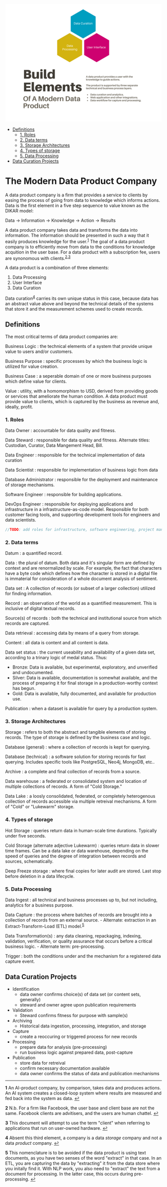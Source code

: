 
<!-- <link rel="stylesheet" type="text/css" media="all" href="custom-style.css" /> -->

<link rel="stylesheet" media="screen" href="https://fontlibrary.org//face/aileron" type="text/css"/>

![Data Product Elements](img/data_product.svg)

<!-- TOC -->
- [Definitions](#definitions)
    - [1. Roles](#1-roles)
    - [2. Data terms](#2-data-terms)
    - [3. Storage Architectures](#3-storage-architectures)
    - [4. Types of storage](#4-types-of-storage)
    - [5. Data Processing](#5-data-processing)
- [Data Curation Projects](#data-curation-projects)
<!-- /TOC -->

# The Modern Data Product Company

A data product company is a firm that provides a service to clients by easing the process of going from data to knowledge which informs actions. Data is the first element in a five step sequence to value known as the DIKAR model:

Data → Information → Knowledge → Action → Results

A data product company takes data and transforms the data into information. The information should be presented in such a way that it easily produces knowledge for the user.<sup id="a1">[1](#f1)</sup> The goal of a data product company is to efficiently move from data to the conditions for knowledge acquition in the user base. For a data product with a subscription fee, users are synonomous with clients.<sup id="a1">[2](#f1),[3](#f1)</sup>

A data product is a combination of three elements:

1. Data Processing
2. User Interface
3. Data Curation

Data curation<sup id="a1">[4](#f1)</sup> carries its own unique status in this case, because data has an abstract value above and beyond the technical details of the systems that store it and the measurement schemes used to create records.

## Definitions

The most critical terms of data product companies are:

Business Logic
:  the technical elements of a system that provide unique value to users and/or customers.

Business Purpose
: specific processes by which the business logic is utilized for value creation.

Business Case
: a seperable domain of one or more business purposes which define value for clients.

Value
: utility, with a homomorphism to USD, derived from providing goods or services that ameliorate the human condition. A data product must provide value to clients, which is captured by the business as revenue and, ideally, profit.

### 1. Roles

Data Owner
: accountable for data quality and fitness.

Data Steward
: responsible for data quality and fitness. Alternate titles: Custodian, Curator, Data Mangement Head, Bill.

Data Engineer
: responsible for the technical implementation of data curation

Data Scientist
: responsible for implementation of business logic from data

Database Administrator
: responsible for the deployment and maintenance of storage mechanisms.

Software Engineer
: responsible for building applications.

DevOps Engineer
: responsibile for deploying applications and infrastructure in a infrastructure-as-code model. Responsible for both customer facing tools, and supporting development tools for engineers and data scientists.

```cpp
//TODO: add roles for infrastructure, software engineering, project management, other things.
```

### 2. Data terms

Datum
: a quantified record. 

Data
: the plural of datum. Both data and it's singular form are defined by context and are renormalized by scale. For example, the fact that characters have a byte code which defines how the character is stored in a digital file is immaterial for consideration of a whole document analysis of sentiment.

Data set
: A collection of records (or subset of a larger collection) utilized for finding information.

Record
: an observation of the world as a quantified measurement. This is inclusive of digital textual records.

Source(s) of records
: both the technical and institutional source from which records are captured.

Data retrieval
: accessing data by means of a query from storage.

Content
: all data is content and all content is data.

Data set status
: the current useability and availability of a given data set, according to a trinary logic of medal status. Thus:
  - Bronze: Data is available, but experimental, exploratory, and unverified and undocumented.
  - Silver: Data is available, documentation is somewhat available, and the process of preparing it for final storage in a production-worthy context has begun.
  - Gold: Data is available, fully documented, and available for production use.

Publication
: when a dataset is available for query by a production system.

### 3. Storage Architectures

Storage
: refers to both the abstract and tangible elements of storing records. The type of storage is defined by the business case and logic.

Database (general)
: where a collection of records is kept for querying.

Database (technical)
: a software solution for storing records for fast querying. Includes specific tools like PostgreSQL, Neo4j, MongoDB, etc..

Archive
: a complete and final collection of records from a source.

Data warehouse
: a federated or consolidated system and location of multiple collections of records. A form of "Cold Storage."

Data Lake
: a loosly consolidated, federated, or completely heterogenous collection of records accessible via multiple retreival mechanisms. A form of "Cold" or "Lukewarm" storage.

### 4. Types of storage

Hot Storage
: queries return data in human-scale time durations. Typically under five seconds.

Cold Storage (alternate adjective Lukewarm)
: queries return data in slower time frames. Can be a data lake or data warehouse, depending on the speed of queries and the degree of integration between records and sources, schematically.

Deep Freeze storage
: where final copies for later audit are stored. Last stop before deletion in a data lifecycle.

### 5. Data Processing

Data Ingest
: all technical and business processes up to, but not including, analytics for a business purpose.

Data Capture
: the process where batches of records are brought into a collection of records from an external source.
    - Alternate: extraction in an Extract-Transform-Load (ETL) model.<sup id="a1">[5](#f1)</sup>

Data Transformation(s)
: any data cleaning, repackaging, indexing, validation, verification, or quality assurance that occurs before a critical business logic.
    - Alternate term: pre-processing.

Trigger
: both the conditions under and the mechanism for a registered data capture event.

## Data Curation Projects

- Identification
    - data owner confirms choice(s) of data set (or content sets, generally)
    - steward and owner agree upon publication requirements
- Validation
    - Steward confirms fitness for purpose with sample(s)
- Archiving
    - Historical data ingestion, processing, integration, and storage
- Capture
    - create a reoccuring or triggered process for new records
- Processing
    - prepare data for analysis (pre-processing)
    - run business logic against prepared data, post-capture
- Publication
    - store data for retreival
    - confirm necessary documentation available
    - data owner confirms the status of data and publication mechanisms

------

<b id="f1">1</b> An AI-product company, by comparison, takes data and produces actions. An AI system creates a closed-loop system where results are measured and fed back into the system as data. [↩](#a1)

<b id="f1">2</b> N.b. For a firm like Facebook, the user base and client base are not the same. Facebook clients are advitisers, and the users are human chattel. [↩](#a1)

<b id="f1">3</b> This document will attempt to use the term "client" when referring to applications that run on user-owned hardware. [↩](#a1)


<b id="f1">4</b> Absent this third element, a company is a data _storage_ company and not a data _product_ company. [↩](#a1)

<b id="f1">5</b> This nomenclature is to be avoided if the data product is using text documents, as you have two senses of the word "extract" in that case. In an ETL, you are capturing the data by "extracting" it from the data store where you initally find it. With NLP work, you also need to "extract" the text from a document for processing. In the latter case, this occurs during pre-processing. [↩](#a1)